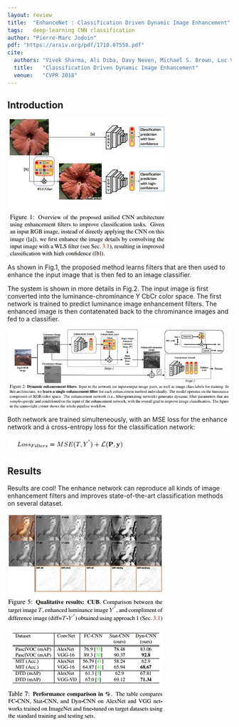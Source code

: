 ```yaml
---
layout: review
title:  "EnhanceNet : Classification Driven Dynamic Image Enhancement"
tags:   deep-learning CNN classification
author: "Pierre-Marc Jodoin"
pdf: "https://arxiv.org/pdf/1710.07558.pdf"
cite:
  authors: "Vivek Sharma, Ali Diba, Davy Neven, Michael S. Brown, Luc Van Gool, and Rainer Stiefelhagen"
  title:   "Classification Driven Dynamic Image Enhancement"
  venue:   "CVPR 2018"
---
```


## Introduction

![](/article/images/enhanceNet/sc01.jpg)

As shown in Fig.1, the proposed method learns filters that are then used to enhance the input image that is then fed to an image classifier.  

The system is shown in more details in Fig.2.  The input image is first converted into the luminance-chrominance Y CbCr color space.  The first network is trained to predict luminance image enhancement filters.  The enhanced image is then contatenated back to the chrominance images and fed to a classifier.

![](/article/images/enhanceNet/sc02.jpg)

Both network are trained simulteneously, with an MSE loss for the enhance network and a cross-entropy loss for the classification network:

![](/article/images/enhanceNet/sc03.jpg)


## Results

Results are cool!  The enhance network can reproduce all kinds of image enhancement filters and improves state-of-the-art classification methods on several dataset.

![](/article/images/enhanceNet/sc04.jpg)

![](/article/images/enhanceNet/sc05.jpg)



